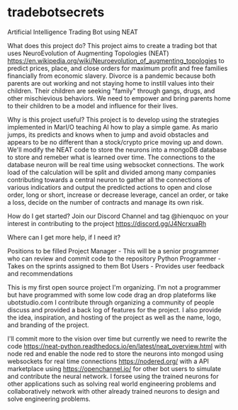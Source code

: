 # tradebotsecrets
Artificial Intelligence Trading Bot using NEAT

What does this project do?
  This project aims to create a trading bot that uses NeuroEvolution of Augmenting Topologies (NEAT) https://en.wikipedia.org/wiki/Neuroevolution_of_augmenting_topologies
to predict prices, place, and close orders for maximum profit and free families financially from economic slavery. Divorce is a pandemic because both parents are out working and not staying home to instill values into their children. Their children are seeking "family" through gangs, drugs, and other mischievious behaviors. We need to empower and bring parents home to their children to be a model and influence for their lives. 
  
Why is this project useful?
  This project is to develop using the strategies implemented in MarI/O teaching AI how to play a simple game. As mario jumps, its predicts and knows when to jump and avoid obstacles and appears to be no different than a stock/crypto price moving up and down. We'll modify the NEAT code to store the neurons into a mongoDB database to store and remeber what is learned over time. The connections to the database neuron will be real time using websocket connections. The work load of the calculation will be split and divided among many companies contributing towards a central neuron to gather all the connections of various indicatiors and output the predicted actions to open and close order, long or short, increase or decrease leverage, cancel an order, or take a loss, decide on the number of contracts and manage its own risk. 

How do I get started?
Join our Discord Channel and tag @hienquoc on your interest in contributing to the project
https://discord.gg/J4NcrxuaRh

Where can I get more help, if I need it?

Positions to be filled
Project Manager - This will be a senior programmer who can review and commit code to the repository
Python Programmer - Takes on the sprints assigned to them
Bot Users - Provides user feedback and recommendations

This is my first open source project I'm organizing. I'm not a programmer but have programmed with some low code drag an drop plateforms like ubotstudio.com
I contribute through organizing a community of people discuss and provided a back log of features for the project. I also provide the idea, inspiration, and hosting of the project as well as the name, logo, and branding of the project. 

I'll commit more to the vision over time but currently we need to rewrite the code https://neat-python.readthedocs.io/en/latest/neat_overview.html with node red and enable the node red to store the neurons into mongod using websockets for real time connections https://nodered.org/ with a API marketplace using https://openchannel.io/ for other bot users to simulate and contribute the neural network. I forsee using the trained neurons for other applications such as solving real world engineering problems and collaboratively network with other already trained neurons to design and solve engineering problems. 

